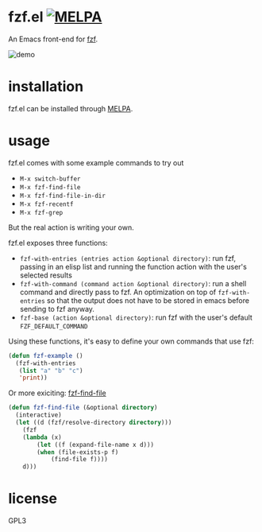 # fzf.el [![MELPA](https://melpa.org/packages/fzf-badge.svg)](https://melpa.org/#/fzf)

An Emacs front-end for [fzf][1].

![demo](https://cloud.githubusercontent.com/assets/306502/12380684/ca0a6648-bd46-11e5-9091-841b282874e4.gif)

# installation

fzf.el can be installed through [MELPA][2].

# usage

fzf.el comes with some example commands to try out

- `M-x switch-buffer`
- `M-x fzf-find-file`
- `M-x fzf-find-file-in-dir`
- `M-x fzf-recentf`
- `M-x fzf-grep`

But the real action is writing your own. 

fzf.el exposes three functions:

- `fzf-with-entries (entries action &optional directory)`: run fzf, passing in an elisp list and running the function action with the user's selected results
- `fzf-with-command (command action &optional directory)`: run a shell command and directly pass to fzf. An optimization on top of `fzf-with-entries` so that the output does not have to be stored in emacs before sending to fzf anyway.
- `fzf-base (action &optional directory)`: run fzf with the user's default `FZF_DEFAULT_COMMAND`

Using these functions, it's easy to define your own commands that use fzf:

```lisp
(defun fzf-example ()
  (fzf-with-entries
   (list "a" "b" "c")
   'print))
```

Or more exiciting: [fzf-find-file](https://github.com/seenaburns/fzf.el/blob/master/fzf.el#L244)

```lisp
(defun fzf-find-file (&optional directory)
  (interactive)
  (let ((d (fzf/resolve-directory directory)))
    (fzf
    (lambda (x)
        (let ((f (expand-file-name x d)))
        (when (file-exists-p f)
            (find-file f))))
    d)))
```

# license

GPL3

[1]: https://github.com/junegunn/fzf
[2]: https://melpa.org
